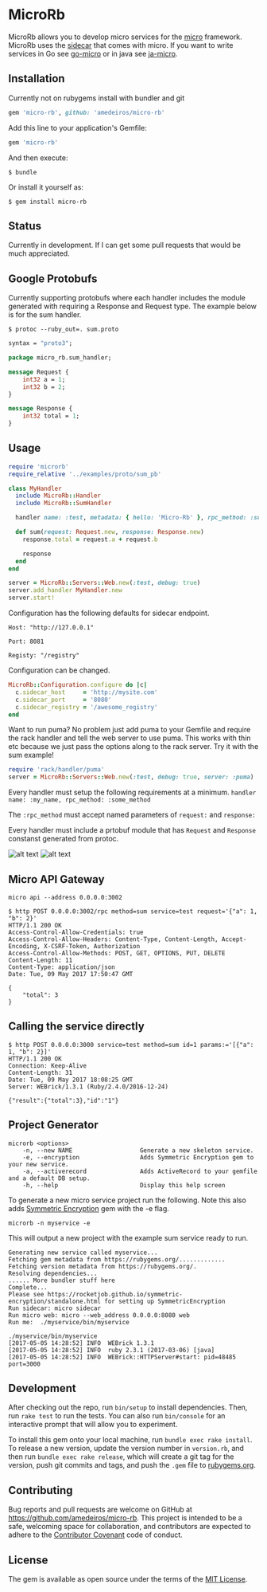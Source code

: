# MicroRb

MicroRb allows you to develop micro services for the [micro](https://github.com/micro/micro) framework.
MicroRb uses the [sidecar](https://github.com/micro/micro/tree/master/car) that comes with micro. If you want to write services in Go see [go-micro](https://github.com/micro/go-micro) or in java see [ja-micro](https://github.com/Sixt/ja-micro).

## Installation

Currently not on rubygems install with bundler and git

```ruby
gem 'micro-rb', github: 'amedeiros/micro-rb'
````

Add this line to your application's Gemfile:

```ruby
gem 'micro-rb'
```

And then execute:

    $ bundle

Or install it yourself as:

    $ gem install micro-rb

## Status

Currently in development. If I can get some pull requests that would be much appreciated.

## Google Protobufs

Currently supporting protobufs where each handler includes the module generated with requiring a Response and Request type. The example below is for the sum handler. 

`$ protoc --ruby_out=. sum.proto`


```proto
syntax = "proto3";

package micro_rb.sum_handler;

message Request {
    int32 a = 1;
    int32 b = 2;
}

message Response {
    int32 total = 1;
}

```

## Usage

```ruby
require 'microrb'
require_relative '../examples/proto/sum_pb'

class MyHandler
  include MicroRb::Handler
  include MicroRb::SumHandler

  handler name: :test, metadata: { hello: 'Micro-Rb' }, rpc_method: :sum

  def sum(request: Request.new, response: Response.new)
    response.total = request.a + request.b

    response
  end
end

server = MicroRb::Servers::Web.new(:test, debug: true)
server.add_handler MyHandler.new
server.start!

```

Configuration has the following defaults for sidecar endpoint.

`Host: "http://127.0.0.1"`

`Port: 8081`

`Registy: "/registry"`


Configuration can be changed.

```ruby
MicroRb::Configuration.configure do |c|
  c.sidecar_host     = 'http://mysite.com'
  c.sidecar_port     = '8080'
  c.sidecar_registry = '/awesome_registry'
end
```

Want to run puma? No problem just add puma to your Gemfile and require the rack handler and tell the web server to use puma.
This works with thin etc because we just pass the options along to the rack server. Try it with the sum example!

```ruby
require 'rack/handler/puma'
server = MicroRb::Servers::Web.new(:test, debug: true, server: :puma)
```

Every handler must setup the following requirements at a minimum.
`handler name: :my_name, rpc_method: :some_method`

The `:rpc_method` must accept named parameters of `request:` and `response:`

Every handler must include a prtobuf module that has `Request` and `Response` constanst generated from protoc.


![alt text](https://github.com/amedeiros/micro-rb/blob/master/registry.png)
![alt text](https://github.com/amedeiros/micro-rb/blob/master/sum.png)


## Micro API Gateway

`micro api --address 0.0.0.0:3002`

```
$ http POST 0.0.0.0:3002/rpc method=sum service=test request='{"a": 1, "b": 2}'
HTTP/1.1 200 OK
Access-Control-Allow-Credentials: true
Access-Control-Allow-Headers: Content-Type, Content-Length, Accept-Encoding, X-CSRF-Token, Authorization
Access-Control-Allow-Methods: POST, GET, OPTIONS, PUT, DELETE
Content-Length: 11
Content-Type: application/json
Date: Tue, 09 May 2017 17:50:47 GMT

{
    "total": 3
}
```

## Calling the service directly

```
$ http POST 0.0.0.0:3000 service=test method=sum id=1 params:='[{"a": 1, "b": 2}]'
HTTP/1.1 200 OK
Connection: Keep-Alive
Content-Length: 31
Date: Tue, 09 May 2017 18:08:25 GMT
Server: WEBrick/1.3.1 (Ruby/2.4.0/2016-12-24)

{"result":{"total":3},"id":"1"}
```

## Project Generator

```
microrb <options>
    -n, --new NAME                   Generate a new skeleton service.
    -e, --encryption                 Adds Symmetric Encryption gem to your new service.
    -a, --activerecord               Adds ActiveRecord to your gemfile and a default DB setup.
    -h, --help                       Display this help screen
```


To generate a new micro service project run the following. Note this also adds [Symmetric Encryption](https://github.com/rocketjob/symmetric-encryption) gem with the -e flag.

`microrb -n myservice -e`

This will output a new project with the example sum service ready to run.

```
Generating new service called myservice...
Fetching gem metadata from https://rubygems.org/.............
Fetching version metadata from https://rubygems.org/.
Resolving dependencies...
...... More bundler stuff here
Complete...
Please see https://rocketjob.github.io/symmetric-encryption/standalone.html for setting up SymmetricEncryption
Run sidecar: micro sidecar
Run micro web: micro --web_address 0.0.0.0:8080 web
Run me:  ./myservice/bin/myservice
```

```
./myservice/bin/myservice
[2017-05-05 14:28:52] INFO  WEBrick 1.3.1
[2017-05-05 14:28:52] INFO  ruby 2.3.1 (2017-03-06) [java]
[2017-05-05 14:28:52] INFO  WEBrick::HTTPServer#start: pid=48485 port=3000
```

## Development

After checking out the repo, run `bin/setup` to install dependencies. Then, run `rake test` to run the tests. You can also run `bin/console` for an interactive prompt that will allow you to experiment.

To install this gem onto your local machine, run `bundle exec rake install`. To release a new version, update the version number in `version.rb`, and then run `bundle exec rake release`, which will create a git tag for the version, push git commits and tags, and push the `.gem` file to [rubygems.org](https://rubygems.org).

## Contributing

Bug reports and pull requests are welcome on GitHub at https://github.com/amedeiros/micro-rb. This project is intended to be a safe, welcoming space for collaboration, and contributors are expected to adhere to the [Contributor Covenant](http://contributor-covenant.org) code of conduct.


## License

The gem is available as open source under the terms of the [MIT License](http://opensource.org/licenses/MIT).

